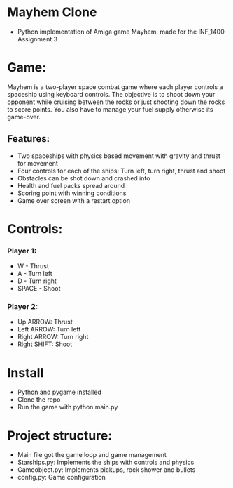 # Mayhem Clone
- Python implementation of Amiga game Mayhem, made for the INF_1400 Assignment 3

# Game:
Mayhem is a two-player space combat game where each player controls a spaceship using keyboard controls. The objective is to shoot down
your opponent while cruising between the rocks or just shooting down the rocks to score points. You also have to manage your fuel supply
otherwise its game-over.

## Features:
- Two spaceships with physics based movement with gravity and thrust for movement
- Four controls for each of the ships: Turn left, turn right, thrust and shoot
- Obstacles can be shot down and crashed into
- Health and fuel packs spread around
- Scoring point with winning conditions
- Game over screen with a restart option

# Controls:
### Player 1:
- W - Thrust
- A - Turn left
- D - Turn right
- SPACE - Shoot


### Player 2:
- Up ARROW: Thrust
- Left ARROW: Turn left
- Right ARROW: Turn right
- Right SHIFT: Shoot


# Install
- Python and pygame installed
- Clone the repo
- Run the game with python main.py

# Project structure:
- Main file got the game loop and game management
- Starships.py: Implements the ships with controls and physics
- Gameobject.py: Implements pickups, rock shower and bullets
- config.py: Game configuration
 


